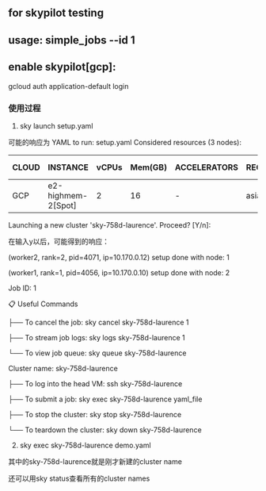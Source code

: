 ## for skypilot testing

## usage: simple_jobs --id 1

## enable skypilot[gcp]:
gcloud auth application-default login


### 使用过程
1. sky launch setup.yaml

可能的响应为
YAML to run: setup.yaml
Considered resources (3 nodes):

| CLOUD   | INSTANCE               | vCPUs     | Mem(GB)     | ACCELERATORS     | REGION/ZONE      | COST ($)     | CHOSEN
| ------- | ---------------------- | --------- | ----------- | ---------------- | ---------------- | ------------ | -------
| GCP     | e2-highmem-2[Spot]     | 2         | 16          | -                | asia-east2-a     | 0.07         |   ✔

Launching a new cluster 'sky-758d-laurence'. Proceed? [Y/n]:

在输入y以后，可能得到的响应：

(worker2, rank=2, pid=4071, ip=10.170.0.12) setup done with node: 1

(worker1, rank=1, pid=4056, ip=10.170.0.10) setup done with node: 2

Job ID: 1

📋 Useful Commands

├── To cancel the job:          sky cancel sky-758d-laurence 1

├── To stream job logs:         sky logs sky-758d-laurence 1

└── To view job queue:          sky queue sky-758d-laurence

Cluster name: sky-758d-laurence

├── To log into the head VM:    ssh sky-758d-laurence

├── To submit a job:            sky exec sky-758d-laurence yaml_file

├── To stop the cluster:        sky stop sky-758d-laurence

└── To teardown the cluster:    sky down sky-758d-laurence

2. sky exec sky-758d-laurence demo.yaml

其中的sky-758d-laurence就是刚才新建的cluster name

还可以用sky status查看所有的cluster names
